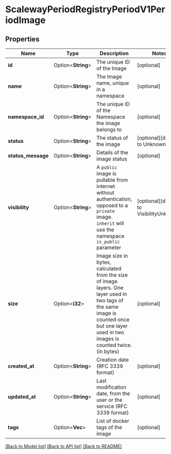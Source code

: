 # ScalewayPeriodRegistryPeriodV1PeriodImage

## Properties

Name | Type | Description | Notes
------------ | ------------- | ------------- | -------------
**id** | Option<**String**> | The unique ID of the Image | [optional]
**name** | Option<**String**> | The Image name, unique in a namespace | [optional]
**namespace_id** | Option<**String**> | The unique ID of the Namespace the image belongs to | [optional]
**status** | Option<**String**> | The status of the image | [optional][default to Unknown]
**status_message** | Option<**String**> | Details of the image status | [optional]
**visibility** | Option<**String**> | A `public` image is pullable from internet without authentication, opposed to a `private` image. `inherit` will use the namespace `is_public` parameter | [optional][default to VisibilityUnknown]
**size** | Option<**i32**> | Image size in bytes, calculated from the size of image layers. One layer used in two tags of the same image is counted once but one layer used in two images is counted twice. (in bytes) | [optional]
**created_at** | Option<**String**> | Creation date (RFC 3339 format) | [optional]
**updated_at** | Option<**String**> | Last modification date, from the user or the service (RFC 3339 format) | [optional]
**tags** | Option<**Vec<String>**> | List of docker tags of the image | [optional]

[[Back to Model list]](../README.md#documentation-for-models) [[Back to API list]](../README.md#documentation-for-api-endpoints) [[Back to README]](../README.md)


